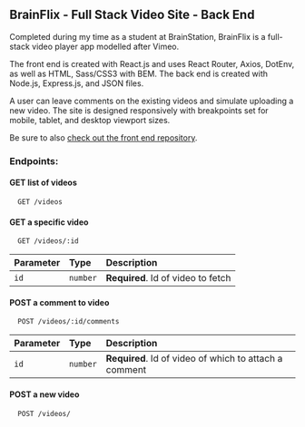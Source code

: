 ## BrainFlix - Full Stack Video Site - Back End

Completed during my time as a student at BrainStation, BrainFlix is a full-stack video player app modelled after Vimeo.

The front end is created with React.js and uses React Router, Axios, DotEnv, as well as HTML, Sass/CSS3 with BEM. The back end is created with Node.js, Express.js, and JSON files.

A user can leave comments on the existing videos and simulate uploading a new video. The site is designed responsively with breakpoints set for mobile, tablet, and desktop viewport sizes.

Be sure to also [check out the front end repository](https://github.com/matthewcsimpson/Brainflix-Frontend). 

### Endpoints:

#### GET list of videos

```http
  GET /videos
```

#### GET a specific video

```http
  GET /videos/:id
```

| Parameter  | Type     | Description                       |
| :--------- | :------- | :-------------------------------- |
| `id ` | `number` | **Required**. Id of video to fetch |

#### POST a comment to video

```http
  POST /videos/:id/comments
```

| Parameter  | Type     | Description                       |
| :--------- | :------- | :-------------------------------- |
| `id ` | `number` | **Required**. Id of video of which to attach a comment |


#### POST a new video

```http
  POST /videos/
```

